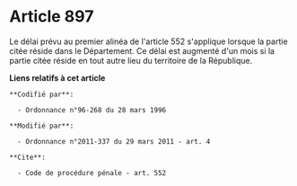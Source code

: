 # Article 897

Le délai prévu au premier alinéa de l'article 552 s'applique lorsque la partie citée réside dans le Département. Ce délai est
augmenté d'un mois si la partie citée réside en tout autre lieu du territoire de la République.

**Liens relatifs à cet article**

	**Codifié par**:

	  - Ordonnance n°96-268 du 28 mars 1996

	**Modifié par**:

	  - Ordonnance n°2011-337 du 29 mars 2011 - art. 4

	**Cite**:

	  - Code de procédure pénale - art. 552
